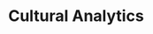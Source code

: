 ---
layout: pub
type: periodicle
title: Cultural Analytics
issuetitle: "Discussions of annotation guidelines for detecting narrative levels"
editor:
- Evelyn Gius
- Marcus Willand
- Nils Reiter
year: 2021
volume: 6
number: 4
lang: en
month: 12
---